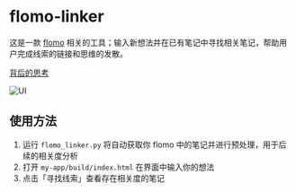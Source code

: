 # flomo-linker
这是一款 [flomo](https://flomoapp.com/) 相关的工具；输入新想法并在已有笔记中寻找相关笔记，帮助用户完成线索的链接和思维的发散。

[背后的思考](https://blog.dabing.one/20220221)

![UI](https://jiangzilong-image.oss-cn-beijing.aliyuncs.com/uPic/nfzojy20220220223345.png)

## 使用方法
1. 运行 `flomo_linker.py` 将自动获取你 flomo 中的笔记并进行预处理，用于后续的相关度分析
2. 打开 `my-app/build/index.html` 在界面中输入你的想法
3. 点击「寻找线索」查看存在相关度的笔记
